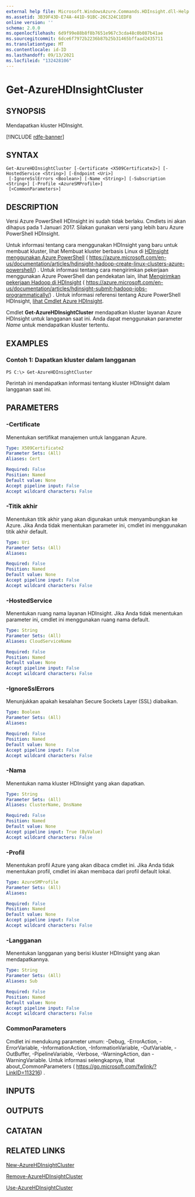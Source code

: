 ```yaml
---
external help file: Microsoft.WindowsAzure.Commands.HDInsight.dll-Help.xml
ms.assetid: 3B39F43D-E74A-441D-91BC-26C324C1EDF8
online version: ''
schema: 2.0.0
ms.openlocfilehash: 6d9f99e88b8f8b7651e967c3cda48c0b087b41ae
ms.sourcegitcommit: 6dce6f7972b2236b87b25b31465bffaad2435711
ms.translationtype: MT
ms.contentlocale: id-ID
ms.lasthandoff: 09/13/2021
ms.locfileid: "132428106"
---
```

# Get-AzureHDInsightCluster

## SYNOPSIS
Mendapatkan kluster HDInsight.

[!INCLUDE [rdfe-banner](../../includes/rdfe-banner.md)]

## SYNTAX

```
Get-AzureHDInsightCluster [-Certificate <X509Certificate2>] [-HostedService <String>] [-Endpoint <Uri>]
 [-IgnoreSslErrors <Boolean>] [-Name <String>] [-Subscription <String>] [-Profile <AzureSMProfile>]
 [<CommonParameters>]
```

## DESCRIPTION
Versi Azure PowerShell HDInsight ini sudah tidak berlaku.
Cmdlets ini akan dihapus pada 1 Januari 2017.
Silakan gunakan versi yang lebih baru Azure PowerShell HDInsight.

Untuk informasi tentang cara menggunakan HDInsight yang baru untuk membuat kluster, lihat Membuat kluster berbasis Linux di [HDInsight menggunakan Azure PowerShell](https://azure.microsoft.com/en-us/documentation/articles/hdinsight-hadoop-create-linux-clusters-azure-powershell/) ( https://azure.microsoft.com/en-us/documentation/articles/hdinsight-hadoop-create-linux-clusters-azure-powershell/) .
Untuk informasi tentang cara mengirimkan pekerjaan menggunakan Azure PowerShell dan pendekatan lain, lihat [Mengirimkan pekerjaan Hadoop di HDInsight](https://azure.microsoft.com/en-us/documentation/articles/hdinsight-submit-hadoop-jobs-programmatically/) ( https://azure.microsoft.com/en-us/documentation/articles/hdinsight-submit-hadoop-jobs-programmatically/) .
Untuk informasi referensi tentang Azure PowerShell HDInsight, [lihat Cmdlet Azure HDInsight](/powershell/module/servicemanagement/azure.service/?view=azuresmps-4.0.0#hd-insights).

Cmdlet **Get-AzureHDInsightCluster** mendapatkan kluster layanan Azure HDInsight untuk langganan saat ini.
Anda dapat menggunakan parameter *Name* untuk mendapatkan kluster tertentu.

## EXAMPLES

### Contoh 1: Dapatkan kluster dalam langganan
```
PS C:\> Get-AzureHDInsightCluster
```

Perintah ini mendapatkan informasi tentang kluster HDInsight dalam langganan saat ini.

## PARAMETERS

### -Certificate
Menentukan sertifikat manajemen untuk langganan Azure.

```yaml
Type: X509Certificate2
Parameter Sets: (All)
Aliases: Cert

Required: False
Position: Named
Default value: None
Accept pipeline input: False
Accept wildcard characters: False
```

### -Titik akhir
Menentukan titik akhir yang akan digunakan untuk menyambungkan ke Azure.
Jika Anda tidak menentukan parameter ini, cmdlet ini menggunakan titik akhir default.

```yaml
Type: Uri
Parameter Sets: (All)
Aliases:

Required: False
Position: Named
Default value: None
Accept pipeline input: False
Accept wildcard characters: False
```

### -HostedService
Menentukan ruang nama layanan HDInsight.
Jika Anda tidak menentukan parameter ini, cmdlet ini menggunakan ruang nama default.

```yaml
Type: String
Parameter Sets: (All)
Aliases: CloudServiceName

Required: False
Position: Named
Default value: None
Accept pipeline input: False
Accept wildcard characters: False
```

### -IgnoreSslErrors
Menunjukkan apakah kesalahan Secure Sockets Layer (SSL) diabaikan.

```yaml
Type: Boolean
Parameter Sets: (All)
Aliases:

Required: False
Position: Named
Default value: None
Accept pipeline input: False
Accept wildcard characters: False
```

### -Nama
Menentukan nama kluster HDInsight yang akan dapatkan.

```yaml
Type: String
Parameter Sets: (All)
Aliases: ClusterName, DnsName

Required: False
Position: Named
Default value: None
Accept pipeline input: True (ByValue)
Accept wildcard characters: False
```

### -Profil
Menentukan profil Azure yang akan dibaca cmdlet ini.
Jika Anda tidak menentukan profil, cmdlet ini akan membaca dari profil default lokal.

```yaml
Type: AzureSMProfile
Parameter Sets: (All)
Aliases:

Required: False
Position: Named
Default value: None
Accept pipeline input: False
Accept wildcard characters: False
```

### -Langganan
Menentukan langganan yang berisi kluster HDInsight yang akan mendapatkannya.

```yaml
Type: String
Parameter Sets: (All)
Aliases: Sub

Required: False
Position: Named
Default value: None
Accept pipeline input: False
Accept wildcard characters: False
```

### CommonParameters
Cmdlet ini mendukung parameter umum: -Debug, -ErrorAction, -ErrorVariable, -InformationAction, -InformationVariable, -OutVariable, -OutBuffer, -PipelineVariable, -Verbose, -WarningAction, dan -WarningVariable. Untuk informasi selengkapnya, lihat about_CommonParameters ( https://go.microsoft.com/fwlink/?LinkID=113216) .

## INPUTS

## OUTPUTS

## CATATAN

## RELATED LINKS

[New-AzureHDInsightCluster](./New-AzureHDInsightCluster.md)

[Remove-AzureHDInsightCluster](./Remove-AzureHDInsightCluster.md)

[Use-AzureHDInsightCluster](./Use-AzureHDInsightCluster.md)


